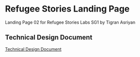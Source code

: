 # Refugee Stories Landing Page
Landing Page 02 for Refugee Stories Labs SG1 by Tigran Asriyan

## Technical Design Document
[Technical Design Document](https://docs.google.com/document/d/1AZU1sWxj3n63dbdo91oi3M3fNJRERgi_ZXTMFo9l7DU/edit?usp=sharing)

